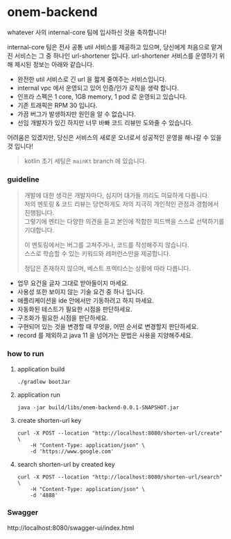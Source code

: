 # onem-backend

whatever 사의 internal-core 팀에 입사하신 것을 축하합니다!

internal-core 팀은 전사 공통 util 서비스를 제공하고 있으며, 당신에게 처음으로 맡겨진 서비스는 그 중 하나인 url-shortener 입니다. url-shortener 서비스를 운영하기 위해 제시된
정보는 아래와 같습니다.

- 완전한 util 서비스로 긴 url 을 짧게 줄여주는 서비스입니다.
- internal vpc 에서 운영되고 있어 인증/인가 로직을 생략 합니다.
- 인프라 스펙은 1 core, 1GB memory, 1 pod 로 운영되고 있습니다.
- 기존 트래픽은 RPM 30 입니다.
- 가끔 버그가 발생하지만 원인을 알 수 없습니다.
- 선임 개발자가 있긴 하지만 너무 바빠 코드 리뷰만 도와줄 수 있습니다.

어려움은 있겠지만, 당신은 서비스의 새로운 오너로서 성공적인 운영을 해나갈 수 있을 것 입니다!

> kotlin 초기 세팅은 `mainKt` branch 에 있습니다.

### guideline

> 개발에 대한 생각은 개발자마다, 심지어 대가들 끼리도 미묘하게 다릅니다.  
> 저의 멘토링 & 코드 리뷰는 당연하게도 저의 지극히 개인적인 관점과 경험에서 진행됩니다.  
> 그렇기에 멘티는 다양한 의견을 듣고 본인에 적합한 피드백을 스스로 선택하기를 기대합니다.
>
> 이 멘토링에서는 버그를 고쳐주거나, 코드를 작성해주지 않습니다.  
> 스스로 학습할 수 있는 키워드와 레퍼런스만을 제공합니다.
>
> 정답은 존재하지 않으며, 베스트 프렉티스는 상황에 따라 다릅니다.

- 업무 요건을 글자 그대로 받아들이지 마세요.
- 사용성 또한 보이지 않는 기술 요건 중 하나 입니다.
- 애플리케이션을 ide 안에서만 기동하려고 하지 마세요.
- 자동화된 테스트가 필요한 시점을 판단하세요.
- 구조화가 필요한 시점을 판단하세요.
- 구현되어 있는 것을 변경할 때 무엇을, 어떤 순서로 변경할지 판단하세요.
- record 를 제외하고 java 11 을 넘어가는 문법은 사용을 지양해주세요.

### how to run

1. application build
    ```shell
    ./gradlew bootJar
    ```

2. application run

    ```shell
    java -jar build/libs/onem-backend-0.0.1-SNAPSHOT.jar
    ````

3. create shorten-url key

   ```shell
   curl -X POST --location "http://localhost:8080/shorten-url/create" \
       -H "Content-Type: application/json" \
       -d 'https://www.google.com'
   ```

4. search shorten-url by created key

    ```shell
    curl -X POST --location "http://localhost:8080/shorten-url/search" \
        -H "Content-Type: application/json" \
        -d '4888'
    ```

### Swagger
http://localhost:8080/swagger-ui/index.html